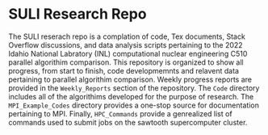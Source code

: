 # SULI Research Repo

The SULI reserach repo is a complation of code, Tex documents, Stack Overflow discussions, and data analysis scripts pertaining to the 2022 Idahio National Labratory (INL) computational nuclear engineering C510 parallel algorithim comparison. This repository is organized to show all progress, from start to finish, code developmemnts and relavent data pertaining to parallel algorithim comparison. Weekly progress reports are provided in the `Weekly_Reports` section of the repository. The `Code` directory includes all of the algorithims developed for the purpose of research. The `MPI_Example_Codes` directory provides a one-stop source for documentation pertaining to MPI. Finally, `HPC_Commands` provide a genrealized list of commands used to submit jobs on the sawtooth supercomputer cluster.
